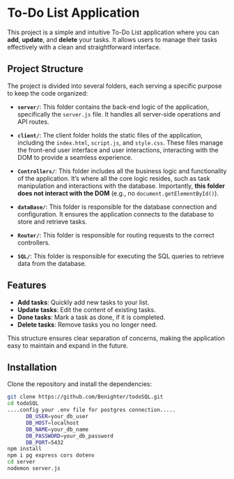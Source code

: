 # To-Do List Application

This project is a simple and intuitive To-Do List application where you can **add**, **update**, and **delete** your tasks. It allows users to manage their tasks effectively with a clean and straightforward interface.

## Project Structure

The project is divided into several folders, each serving a specific purpose to keep the code organized:

- **`server/`**: This folder contains the back-end logic of the application, specifically the `server.js` file. It handles all server-side operations and API routes.
  
- **`client/`**: The client folder holds the static files of the application, including the `index.html`, `script.js`, and `style.css`. These files manage the front-end user interface and user interactions, interacting with the DOM to provide a seamless experience.

- **`Controllers/`**: This folder includes all the business logic and functionality of the application. It’s where all the core logic resides, such as task manipulation and interactions with the database. Importantly, **this folder does not interact with the DOM** (e.g., no `document.getElementById()`).

- **`dataBase/`**: This folder is responsible for the database connection and configuration. It ensures the application connects to the database to store and retrieve tasks.

- **`Router/`**: This folder is responsible for routing requests to the correct controllers.

- **`SQL/`**: This folder is responsible for executing the SQL queries to retrieve data from the database.

## Features

- **Add tasks**: Quickly add new tasks to your list.
- **Update tasks**: Edit the content of existing tasks.
- **Done tasks**: Mark a task as done, if it is completed.
- **Delete tasks**: Remove tasks you no longer need.

This structure ensures clear separation of concerns, making the application easy to maintain and expand in the future.

## Installation

Clone the repository and install the dependencies:

```bash
git clone https://github.com/Benighter/todoSQL.git
cd todoSQL
....config your .env file for postgres connection.....
      DB_USER=your_db_user
      DB_HOST=localhost
      DB_NAME=your_db_name
      DB_PASSWORD=your_db_password
      DB_PORT=5432
npm install
npm i pg express cors dotenv
cd server
nodemon server.js
